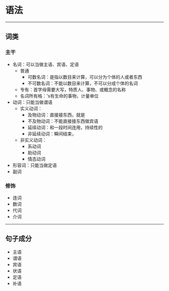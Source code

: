 # 语法
---
## 词类
### 主干
- 名词：可以当做主语、宾语、定语
  - 普通
    - 可数名词：是指以数目来计算，可以分为个体的人或者东西
    - 不可数名词：不能以数目来计算，不可以分成个体的名词
  - 专有：首字母需要大写，特质人、事物、或概念的名称
  - 名词所有格：’s有生命的事物，计量单位
- 动词：只能当做谓语
  - 实义动词：
    - 及物动词：直接接东西，就是
    - 不及物动词：不能直接接东西做宾语
    - 延续动词：和一段时间连用，持续性的
    - 非延续动词：瞬间结束，
  - 非实义动词：
    - 系动词
    - 助动词
    - 情态动词
- 形容词：只能当做定语
- 副词
### 修饰
- 连词
- 数词
- 代词
- 介词
---
## 句子成分
- 主语
- 谓语
- 宾语
- 状语
- 定语
- 补语
